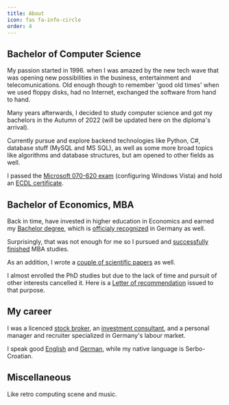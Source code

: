 ```yaml
---
title: About
icon: fas fa-info-circle
order: 4
---
```


## Bachelor of Computer Science

My passion started in 1996. when I was amazed by the new tech wave that was opening new possibilities in the business, entertainment and telecomunications. Old enough though to remember 'good old times' when we used floppy disks, had no Internet, exchanged the software from hand to hand. 

Many years afterwards, I decided to study computer science and got my bachelors in the Autumn of 2022 (will be updated here on the diploma's arrival). 

Currently pursue and explore backend technologies like Python, C#, database stuff (MySQL and MS SQL), as well as some more broad topics like algorithms and database structures, but am opened to other fields as well.

I passed the <a href="https://sbozich.github.io/assets/about/13Microsoft070620.pdf" target="_blank">Microsoft 070-620 exam</a> (configuring Windows Vista) and hold an <a href="https://sbozich.github.io/assets/about/12ECDL.pdf" target="_blank">ECDL certificate</a>.

## Bachelor of Economics, MBA

Back in time, have invested in higher education in Economics and earned my <a href="https://sbozich.github.io/assets/about/01Bachelor.pdf" target="_blank">Bachelor degree</a>, which is <a href="https://sbozich.github.io/assets/about/02StatementofcomparabilityforforeignhighereducationqualificationsGermany.pdf" target="_blank">officialy recognized</a> in Germany as well.

Surprisingly, that was not enough for me so I pursued and <a href="https://sbozich.github.io/assets/about/03MBA.pdf" target="_blank">successfully finished</a> MBA studies.

As an addition, I wrote a <a href="https://sbozich.github.io/assets/about/10Scientificarticlessummary.pdf" target="_blank">couple of scientific papers</a> as well.

I almost enrolled the PhD studies but due to the lack of time and pursuit of other interests cancelled it. Here is a <a href="https://sbozich.github.io/assets/about/06LetterofRecommendationWilliamParrott.pdf" target="_blank">Letter of recommendation</a> issued to that purpose.

## My career
I was a licenced <a href="https://sbozich.github.io/assets/about/11broker.pdf" target="_blank">stock broker</a>, an <a href="https://sbozich.github.io/assets/about/07BEFfund.pdf" target="_blank">investment consultant</a>, and a personal manager and recruiter specialized in Germany's labour market.

I speak good <a href="https://sbozich.github.io/assets/about/08CambridgeC1.pdf" target="_blank">English</a> and <a href="https://sbozich.github.io/assets/about/09GoetheC1.pdf" target="_blank">German</a>, while my native language is Serbo-Croatian.

## Miscellaneous

Like retro computing scene and music. 



